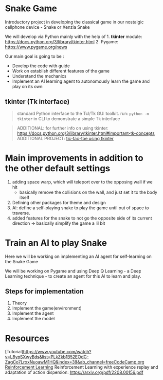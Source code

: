 # Snake Game

Introductory project in developing the classical game in our nostalgic cellphone device - Snake or Xenzia Snake

We will develop via Python mainly with the help of 
    1. __tkinter__ module: https://docs.python.org/3/library/tkinter.html
    2. Pygame: https://www.pygame.org/news

Our main goal is going to be :
- Develop the code with guide
- Work on establish different features of the game
- Understand the mechanics
- Implement an AI learning agent to autonomously learn the game and play on its own

## tkinter (Tk interface)
> standard Python interface to the Tcl/Tk GUI toolkit.
run: `python -m tkinter` in CLI to demonstrate a simple Tk interface

> ADDITIONAL: for further info on using tkinter: https://docs.python.org/3/library/tkinter.html#important-tk-concepts
> ADDITIONAL PROJECT: [tic-tac-toe using tkinter](https://realpython.com/tic-tac-toe-python/) 

# Main improvements in addition to the other default settings
1. adding space warp, which will teleport over to the opposing wall if we hit
    + basically remove the collisions on the wall, and just set it to the body itself
2. Defining other packages for theme and design
3. AI: define a self-playing snake to play the game until out of space to traverse.
4. added features for the snake to not go the opposite side of its current direction -> basically simplify the game a lil bit

# Train an AI to play Snake
Here we will be working on implementing an AI agent for self-learning on the Snake Game

We will be working on Pygame and using Deep Q Learning - a Deep Learning technique - to create an agent for this AI to learn and play.

## Steps for implementation
1. Theory
2. Implement the game(environment)
3. Implement the agent
4. Implement the model

# Resources
[Tutorial]https://www.youtube.com/watch?v=L8ypSXwyBds&list=PLkZkb1B52EOdC-ZagCo7LrxxNuoawM1HQ&index=38&ab_channel=freeCodeCamp.org
[Reinforcement Learning](https://en.wikipedia.org/wiki/Reinforcement_learning)
Reinforcement Learning with experience replay and adaptation of action dispersion: https://arxiv.org/pdf/2208.00156.pdf

